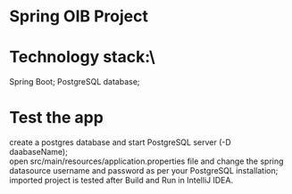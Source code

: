 # Spring OIB Project
# Technology stack:\
Spring Boot;
PostgreSQL database;
# Test the app
create a postgres database and start PostgreSQL server (-D daabaseName);\
open src/main/resources/application.properties file and change the spring datasource username and password as per your PostgreSQL installation;\
imported project is tested after Build and Run in IntelliJ IDEA.